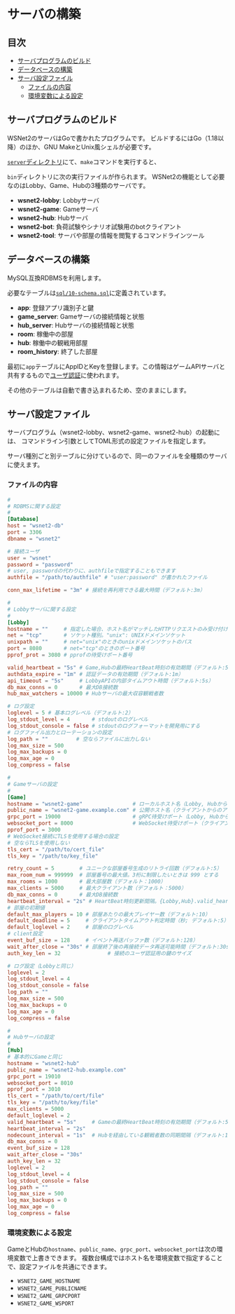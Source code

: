 # サーバの構築

## 目次

- [サーバプログラムのビルド](#サーバプログラムのビルド)
- [データベースの構築](#データベースの構築)
- [サーバ設定ファイル](#サーバ設定ファイル)
  - [ファイルの内容](#ファイルの内容)
  - [環境変数による設定](#環境変数による設定)

## サーバプログラムのビルド

WSNet2のサーバはGoで書かれたプログラムです。
ビルドするにはGo（1.18以降）のほか、GNU MakeとUnix風シェルが必要です。

[`server`ディレクトリ](../server)にて、`make`コマンドを実行すると、

`bin`ディレクトリに次の実行ファイルが作られます。
WSNet2の機能として必要なのはLobby、Game、Hubの3種類のサーバです。

- **wsnet2-lobby**: Lobbyサーバ
- **wsnet2-game**: Gameサーバ
- **wsnet2-hub**: Hubサーバ
- **wsnet2-bot**: 負荷試験やシナリオ試験用のbotクライアント
- **wsnet2-tool**: サーバや部屋の情報を閲覧するコマンドラインツール

## データベースの構築

MySQL互換RDBMSを利用します。

必要なテーブルは[`sql/10-schema.sql`](../server/sql/10-schema.sql)に定義されています。

- **app**: 登録アプリ識別子と鍵
- **game_server**: Gameサーバの接続情報と状態
- **hub_server**: Hubサーバの接続情報と状態
- **room**: 稼働中の部屋
- **hub**: 稼働中の観戦用部屋
- **room_history**: 終了した部屋

最初に`app`テーブルにAppIDとKeyを登録します。この情報はゲームAPIサーバと共有するもので[ユーザ認証](user_auth.md#鍵の事前交換)に使われます。

その他のテーブルは自動で書き込まれるため、空のままにします。

## サーバ設定ファイル

サーバプログラム（wsnet2-lobby、wsnet2-game、wsnet2-hub）の起動には、
コマンドライン引数としてTOML形式の設定ファイルを指定します。

サーバ種別ごと別テーブルに分けているので、同一のファイルを全種類のサーバに使えます。

### ファイルの内容

```toml
#
# RDBMSに関する設定
#
[Database]
host = "wsnet2-db"
port = 3306
dbname = "wsnet2"

# 接続ユーザ
user = "wsnet"
password = "password"
# user, passwordの代わりに、authfileで指定することもできます
authfile = "/path/to/authfile" # "user:password" が書かれたファイル

conn_max_lifetime = "3m" # 接続を再利用できる最大時間（デフォルト:3m）

#
# Lobbyサーバに関する設定
#
[Lobby]
hostname = ""     # 指定した場合、ホスト名がマッチしたHTTPリクエストのみ受け付ける
net = "tcp"       # ソケット種別。"unix": UNIXドメインソケット
unixpath = ""     # net="unix"のときのunixドメインソケットのパス
port = 8080       # net="tcp"のときのポート番号
pprof_prot = 3080 # pprofの待受けポート番号

valid_heartbeat = "5s" # Game,Hubの最終HeartBeat時刻の有効期間（デフォルト:5s）
authdata_expire = "1m" # 認証データの有効期間（デフォルト:1m）
api_timeout = "5s"     # LobbyAPIの内部タイムアウト時間（デフォルト:5s）
db_max_conns = 0       # 最大DB接続数
hub_max_watchers = 10000 # Hubサーバの最大収容観戦者数

# ログ設定
loglevel = 5 # 基本ログレベル（デフォルト:2）
log_stdout_level = 4       # stdoutのログレベル
log_stdout_console = false # stdoutのログフォーマットを開発用にする
# ログファイル出力とローテーションの設定
log_path = ""         # 空ならファイルに出力しない
log_max_size = 500
log_max_backups = 0
log_max_age = 0
log_compress = false

#
# Gameサーバの設定
#
[Game]
hostname = "wsnet2-game"                # ローカルホスト名（Lobby, Hubからのアクセス）
public_name = "wsnet2-game.example.com" # 公開ホスト名（クライアントからのアクセス）
grpc_port = 19000                       # gRPC待受けポート（Lobby, Hubからのアクセス）
websocket_port = 8000                   # WebSocket待受けポート（クライアント、Hubからのアクセス）
pprof_port = 3000
# WebSocket接続にTLSを使用する場合の設定
# 空ならTLSを使用しない
tls_cert = "/path/to/cert_file"
tls_key = "/path/to/key_file"

retry_count = 5        # ユニークな部屋番号生成のリトライ回数（デフォルト:5）
max_room_num = 999999  # 部屋番号の最大値。3桁に制限したいときは 999 とする
max_rooms = 1000       # 最大部屋数（デフォルト：1000）
max_clients = 5000     # 最大クライアント数（デフォルト：5000）
db_max_conns = 0       # 最大DB接続数
heartbeat_interval = "2s" # HeartBeat時刻更新間隔。{Lobby,Hub}.valid_heartbeatより短くする。
# 部屋の初期値
default_max_players = 10 # 部屋あたりの最大プレイヤー数（デフォルト:10）
default_deadline = 5     # クライアントタイムアウト判定時間（秒; デフォルト:5）
default_loglevel = 2     # 部屋のログレベル
# client設定
event_buf_size = 128     # イベント再送バッファ数（デフォルト:128）
wait_after_close = "30s" # 部屋終了後の再接続データ再送可能時間（デフォルト:30s）
auth_key_len = 32               # 接続のユーザ認証用の鍵のサイズ

# ログ設定（Lobbyと同じ）
loglevel = 2
log_stdout_level = 4
log_stdout_console = false
log_path = ""
log_max_size = 500
log_max_backups = 0
log_max_age = 0
log_compress = false

#
# Hubサーバの設定
#
[Hub]
# 基本的にGameと同じ
hostname = "wsnet2-hub"
public_name = "wsnet2-hub.example.com"
grpc_port = 19010
websocket_port = 8010
pprof_port = 3010
tls_cert = "/path/to/cert/file"
tls_key = "/path/to/key/file"
max_clients = 5000
default_loglevel = 2
valid_heartbeat = "5s"     # Gameの最終HeartBeat時刻の有効期間（デフォルト:5s）
heartbeat_interval = "2s"
nodecount_interval = "1s"  # Hubを経由している観戦者数の同期間隔（デフォルト:1s）
db_max_conns = 0
event_buf_size = 128
wait_after_close = "30s"
auth_key_len = 32
loglevel = 2
log_stdout_level = 4
log_stdout_console = false
log_path = ""
log_max_size = 500
log_max_backups = 0
log_max_age = 0
log_compress = false
```

### 環境変数による設定

GameとHubの`hostname`、`public_name`、`grpc_port`、`websocket_port`は次の環境変数で上書きできます。
複数台構成ではホスト名を環境変数で指定することで、設定ファイルを共通にできます。

- `WSNET2_GAME_HOSTNAME`
- `WSNET2_GAME_PUBLICNAME`
- `WSNET2_GAME_GRPCPORT`
- `WSNET2_GAME_WSPORT`
